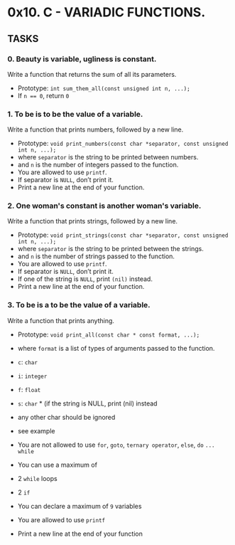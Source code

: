 # 0x10. C - VARIADIC FUNCTIONS.

## TASKS

### 0. Beauty is variable, ugliness is constant.
Write a function that returns the sum of all its parameters.
* Prototype: `int sum_them_all(const unsigned int n, ...);`
* If `n == 0`, return `0`


### 1. To be is to be the value of a variable.
Write a function that prints numbers, followed by a new line.
* Prototype: `void print_numbers(const char *separator, const unsigned int n, ...);`
* where `separator` is the string to be printed between numbers.
* and `n` is the number of integers passed to the function.
* You are allowed to use `printf`.
* If separator is `NULL`, don’t print it.
* Print a new line at the end of your function.


### 2. One woman's constant is another woman's variable.
Write a function that prints strings, followed by a new line.
* Prototype: `void print_strings(const char *separator, const unsigned int n, ...);`
* where `separator` is the string to be printed between the strings.
* and `n` is the number of strings passed to the function.
* You are allowed to use `printf`.
* If separator is `NULL`, don’t print it.
* If one of the string is `NULL`, print `(nil)` instead.
* Print a new line at the end of your function.


### 3. To be is a to be the value of a variable.
Write a function that prints anything.
* Prototype: `void print_all(const char * const format, ...);`
* where `format` is a list of types of arguments passed to the function.
* `c`: `char`
* `i`: `integer`
* `f`: `float`
* `s`: `char` * (if the string is NULL, print (nil) instead


* any other char should be ignored
* see example
* You are not allowed to use `for`, `goto`, `ternary operator`, `else`, `do` `... while`
* You can use a maximum of
* 2 `while` loops
* 2 `if`


* You can declare a maximum of `9` variables
* You are allowed to use `printf`
* Print a new line at the end of your function
